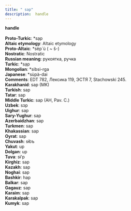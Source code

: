 ```yaml
---
title: " sap"
description:  handle
---
```

<strong> handle</strong><br><br>
<strong>Proto-Turkic</strong>:  *sạp<br>
<strong>Altaic etymology</strong>:  Altaic etymology<br>
<strong> Proto-Altaic</strong>:  *sèp`ù ( ~ š-)<br>
<strong>Nostratic</strong>:  Nostratic<br>
<strong>Russian meaning</strong>:  рукоятка, ручка<br>
<strong>Turkic</strong>:  *sạp<br>
<strong>Mongolian</strong>:  *sibsi-rga<br>
<strong>Japanese</strong>:  *sùpà-dai<br>
<strong>Comments</strong>:  EDT 782, Лексика 119, ЭСТЯ 7, Stachowski 245.<br>
<strong>Karakhanid</strong>:  sap (MK)<br>
<strong>Turkish</strong>:  sap<br>
<strong>Tatar</strong>:  sap<br>
<strong>Middle Turkic</strong>:  sap (AH, Pav. C.)<br>
<strong>Uzbek</strong>:  sɔp<br>
<strong>Uighur</strong>:  sap<br>
<strong>Sary-Yughur</strong>:  sap<br>
<strong>Azerbaidzhan</strong>:  sap<br>
<strong>Turkmen</strong>:  sap<br>
<strong>Khakassian</strong>:  sap<br>
<strong>Oyrat</strong>:  sap<br>
<strong>Chuvash</strong>:  sɨbъ<br>
<strong>Yakut</strong>:  up<br>
<strong>Dolgan</strong>:  up<br>
<strong>Tuva</strong>:  sɨ'p<br>
<strong>Kirghiz</strong>:  sap<br>
<strong>Kazakh</strong>:  sap<br>
<strong>Noghai</strong>:  sap<br>
<strong>Bashkir</strong>:  hap<br>
<strong>Balkar</strong>:  sap<br>
<strong>Gagauz</strong>:  sap<br>
<strong>Karaim</strong>:  sap<br>
<strong>Karakalpak</strong>:  sap<br>
<strong>Kumyk</strong>:  sap<br>


